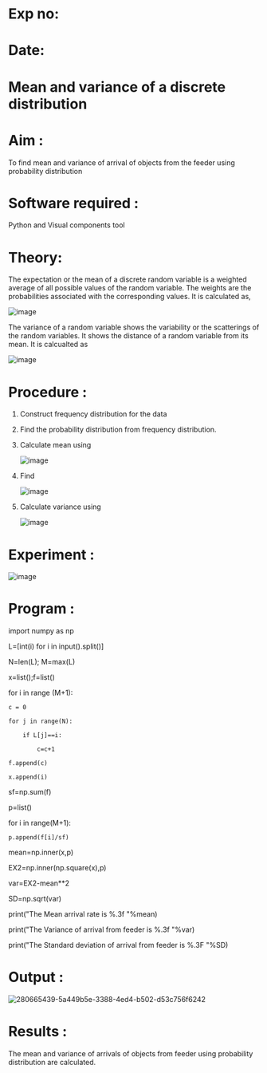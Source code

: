 # Exp no:

# Date:


#  Mean and variance of a discrete  distribution


# Aim : 

To find mean and variance of arrival of objects from the feeder using probability distribution


# Software required :  

Python and Visual components tool

# Theory:

The expectation or the mean of a discrete random variable is a weighted average of all possible
values of the random variable. The weights are the probabilities associated with the corresponding values. 
It is calculated as,

![image](https://user-images.githubusercontent.com/103921593/192938463-e34177f4-f188-48a0-bda2-8f6d1d660ed2.png)

The variance of a random variable shows the variability or the scatterings of the random variables.
It shows the distance of a random variable from its mean. It is calcualted as

![image](https://user-images.githubusercontent.com/103921593/192938695-99fedc01-34d5-4d36-84df-5880e766ed0c.png)


# Procedure :

1. Construct frequency distribution for the data

2. Find the  probability distribution from frequency distribution.

3. Calculate mean using 
   
   ![image](https://user-images.githubusercontent.com/103921593/192940431-03b81777-c54d-4286-b4f4-82dfe7666b4c.png)

4. Find  
   
      ![image](https://user-images.githubusercontent.com/103921593/192940255-2d9dd746-6875-4a6d-877b-6da6cdb96ab1.png)

5.  Calculate variance using 
  
      ![image](https://user-images.githubusercontent.com/103921593/192942852-913550a9-fabe-4a55-b956-0487b18bbd97.png)



# Experiment :

![image](https://user-images.githubusercontent.com/103921593/229993174-5b67e57e-3e01-4ac4-9f83-410a932b22bf.png)

# Program :


import numpy as np

L=[int(i) for i in input().split()]

N=len(L); M=max(L) 

x=list();f=list()

for i in range (M+1):

    c = 0
    
    for j in range(N):
    
        if L[j]==i:
        
            c=c+1
    
    f.append(c)
    
    x.append(i)
sf=np.sum(f)

p=list()

for i in range(M+1):

    p.append(f[i]/sf) 

mean=np.inner(x,p)

EX2=np.inner(np.square(x),p)

var=EX2-mean**2 

SD=np.sqrt(var)

print("The Mean arrival rate is %.3f "%mean)

print("The Variance of arrival from feeder is %.3f "%var) 

print("The Standard deviation of arrival from feeder is %.3F "%SD)

# Output : 
![280665439-5a449b5e-3388-4ed4-b502-d53c756f6242](https://github.com/user-attachments/assets/7e531a52-d140-4cd8-bfb0-4e17a28373be)

# Results :
The mean and variance of arrivals of objects from feeder using probability distribution are calculated.

